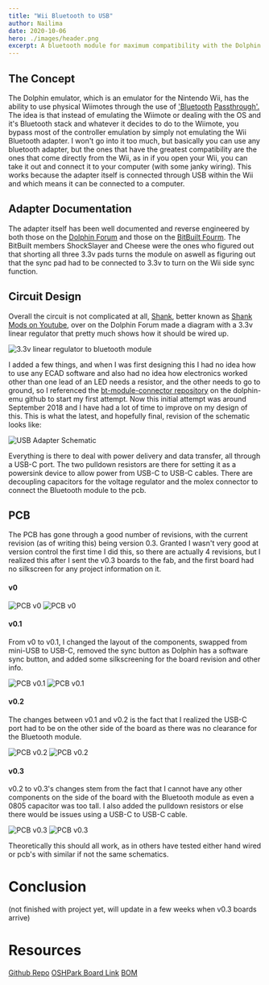 ```yaml
---
title: "Wii Bluetooth to USB"
author: Nailima
date: 2020-10-06
hero: ./images/header.png
excerpt: A bluetooth module for maximum compatibility with the Dolphin emulator
---
```


## The Concept
The Dolphin emulator, which is an emulator for the Nintendo Wii, has the ability to use physical Wiimotes through the use of ['Bluetooth](https://dolphin-emu.org/blog/2016/10/24/bluetooth-passthrough/) [Passthrough'.](https://wiki.dolphin-emu.org/index.php?title=Bluetooth_Passthrough) The idea is that instead of emulating the Wiimote or dealing with the OS and it's Bluetooth stack and whatever it decides to do to the Wiimote, you bypass most of the controller emulation by simply not emulating the Wii Bluetooth adapter. I won't go into it too much, but basically you can use any bluetooth adapter, but the ones that have the greatest compatibility are the ones that come directly from the Wii, as in if you open your Wii, you can take it out and connect it to your computer (with some janky wiring). This works because the adapter itself is connected through USB within the Wii and which means it can be connected to a computer. 

## Adapter Documentation
The adapter itself has been well documented and reverse engineered by both those on the [Dolphin Forum](https://forums.dolphin-emu.org/Thread-how-to-wire-a-wii-s-bluetooth-module-to-a-pc-usb-port) and those on the [BitBuilt Fourm](https://bitbuilt.net/forums/index.php?threads/the-definitive-wii-trimming-guide.198/). The BitBuilt members ShockSlayer and Cheese were the ones who figured out that shorting all three 3.3v pads turns the module on aswell as figuring out that the sync pad had to be connected to 3.3v to turn on the Wii side sync function.

## Circuit Design
Overall the circuit is not complicated at all, [Shank](https://forums.dolphin-emu.org/Thread-how-to-wire-a-wii-s-bluetooth-module-to-a-pc-usb-port?page=7), better known as [Shank Mods on Youtube](https://www.youtube.com/channel/UCUCo_G9HneFK4Luncw6v-Bw), over on the Dolphin Forum made a diagram with a 3.3v linear regulator that pretty much shows how it should be wired up.
<div className="Image__Small">
  <img
    src="https://i.imgur.com/DUWsTak.png"
    title="Linear Regulator Diagram"
    alt="3.3v linear regulator to bluetooth module"
  />
</div>

I added a few things, and when I was first designing this I had no idea how to use any ECAD software and also had no idea how electronics worked other than one lead of an LED needs a resistor, and the other needs to go to ground, so I referenced the [bt-module-connector repository](https://github.com/dolphin-emu/bt-module-connector) on the dolphin-emu github to start my first attempt. Now this initial attempt was around September 2018 and I have had a lot of time to improve on my design of this. This is what the latest, and hopefully final, revision of the schematic looks like:

<div className="Image__Small">
  <img
    src="./images/schematic.png"
    title="Schematic"
    alt="USB Adapter Schematic"
  />
</div>

Everything is there to deal with power delivery and data transfer, all through a USB-C port. The two pulldown resistors are there for setting it as a powersink device to allow power from USB-C to USB-C cables. There are decoupling capacitors for the voltage regulator and the molex connector to connect the Bluetooth module to the pcb.

## PCB
The PCB has gone through a good number of revisions, with the current revision (as of writing this) being version 0.3. Granted I wasn't very good at version control the first time I did this, so there are actually 4 revisions, but I realized this after I sent the v0.3 boards to the fab, and the first board had no silkscreen for any project information on it.

#### v0
<div className="Image__Small">
  <img
    src="./images/v0.jpg"
    title="PCB v0 Front"
    alt="PCB v0"
  />
  <img
    src="./images/v0 back.jpg"
    title="PCB v0 Back"
    alt="PCB v0"
  />
</div>

#### v0.1
From v0 to v0.1, I changed the layout of the components, swapped from mini-USB to USB-C, removed the sync button as Dolphin has a software sync button, and added some silkscreening for the board revision and other info.

<div className="Image__Small">
  <img
    src="./images/v01.jpg"
    title="PCB v0.1 Front"
    alt="PCB v0.1"
  />
   <img
    src="./images/v01 back.jpg"
    title="PCB v0.1 Back"
    alt="PCB v0.1"
  />
</div>

#### v0.2
The changes between v0.1 and v0.2 is the fact that I realized the USB-C port had to be on the other side of the board as there was no clearance for the Bluetooth module.

<div className="Image__Small">
  <img
    src="./images/v02.jpg"
    title="PCB v0.2 Front"
    alt="PCB v0.2"
  />
   <img
    src="./images/v02 back.jpg"
    title="PCB v0.2 Back"
    alt="PCB v0.2"
  />
</div>

#### v0.3
v0.2 to v0.3's changes stem from the fact that I cannot have any other components on the side of the board with the Bluetooth module as even a 0805 capacitor was too tall. I also added the pulldown resistors or else there would be issues using a USB-C to USB-C cable.

<div className="Image__Small">
  <img
    src="./images/board-top.png"
    title="PCB v0.3 Front"
    alt="PCB v0.3"
  />
   <img
    src="./images/board-bottom.png"
    title="PCB v0.3 Back"
    alt="PCB v0.3"
  />
</div>

Theoretically this should all work, as in others have tested either hand wired or pcb's with similar if not the same schematics.

# Conclusion
(not finished with project yet, will update in a few weeks when v0.3 boards arrive)

# Resources
[Github Repo]()
[OSHPark Board Link]()
[BOM]()

